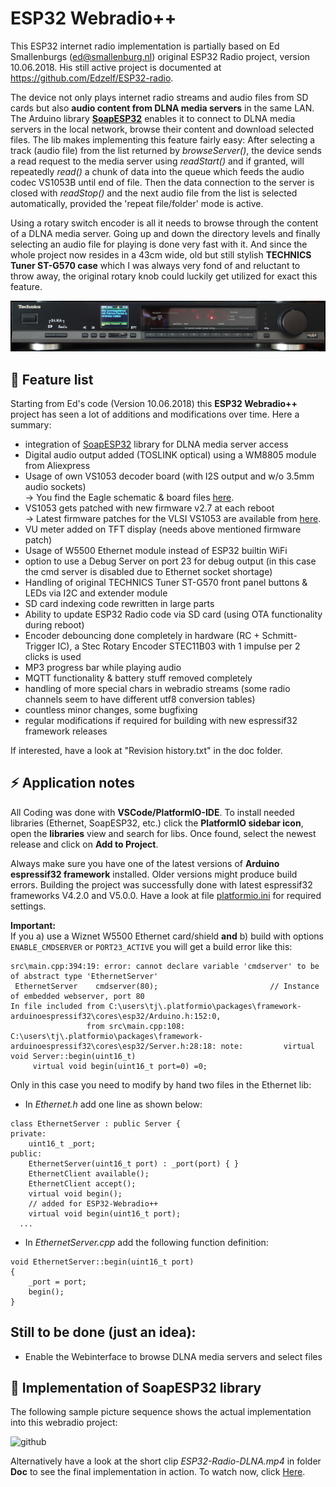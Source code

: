 # ESP32 Webradio++

This ESP32 internet radio implementation is partially based on Ed Smallenburgs (ed@smallenburg.nl) original ESP32 Radio project, version 10.06.2018. His still active project is documented at https://github.com/Edzelf/ESP32-radio.

The device not only plays internet radio streams and audio files from SD cards but also **audio content from DLNA media servers** in the same LAN. The Arduino library [**SoapESP32**](https://github.com/yellobyte/SoapESP32) enables it to connect to DLNA media servers in the local network, browse their content and download selected files. The lib makes implementing this feature fairly easy: After selecting a track (audio file) from the list returned by *browseServer()*, the device sends a read request to the media server using *readStart()* and if granted, will repeatedly *read()* a chunk of data into the queue which feeds the audio codec VS1053B until end of file. Then the data connection to the server is closed with *readStop()* and the next audio file from the list is selected automatically, provided the 'repeat file/folder' mode is active.  

Using a rotary switch encoder is all it needs to browse through the content of a DLNA media server. Going up and down the directory levels and finally selecting an audio file for playing is done very fast with it.
And since the whole project now resides in a 43cm wide, old but still stylish **TECHNICS Tuner ST-G570 case** which I was always very fond of and reluctant to throw away, the original rotary knob could luckily get utilized for exact this feature.

![github](https://github.com/yellobyte/ESP32-Webradio-PlusDLNA/raw/main/Doc/ESP32-Radio%20Front2.jpg)

## :gift: Feature list ##

Starting from Ed's code (Version 10.06.2018) this **ESP32 Webradio++** project has seen a lot of additions and modifications over time. Here a summary:

 * integration of [SoapESP32](https://github.com/yellobyte/SoapESP32) library for DLNA media server access
 * Digital audio output added (TOSLINK optical) using a WM8805 module from Aliexpress
 * Usage of own VS1053 decoder board (with I2S output and w/o 3.5mm audio sockets)<br />
   -> You find the Eagle schematic & board files [here](https://github.com/yellobyte/ESP32-Webradio-PlusDLNA/tree/main/EagleFiles).
 * VS1053 gets patched with new firmware v2.7 at each reboot<br />
   -> Latest firmware patches for the VLSI VS1053 are available from [here](http://www.vlsi.fi/en/support/software/vs10xxpatches.html).
 * VU meter added on TFT display (needs above mentioned firmware patch)
 * Usage of W5500 Ethernet module instead of ESP32 builtin WiFi
 * option to use a Debug Server on port 23 for debug output (in this case the cmd server is disabled due to Ethernet socket shortage)
 * Handling of original TECHNICS Tuner ST-G570 front panel buttons & LEDs via I2C and extender module
 * SD card indexing code rewritten in large parts
 * Ability to update ESP32 Radio code via SD card (using OTA functionality during reboot)
 * Encoder debouncing done completely in hardware (RC + Schmitt-Trigger IC), a Stec Rotary Encoder STEC11B03 with 1 impulse per 2 clicks is used
 * MP3 progress bar while playing audio
 * MQTT functionality & battery stuff removed completely
 * handling of more special chars in webradio streams (some radio channels seem to have different utf8 conversion tables)
 * countless minor changes, some bugfixing
 * regular modifications if required for building with new espressif32 framework releases   

If interested, have a look at "Revision history.txt" in the doc folder. 

## :zap: Application notes

All Coding was done with **VSCode/PlatformIO-IDE**. To install needed libraries (Ethernet, SoapESP32, etc.) click the **PlatformIO sidebar icon**, open the **libraries** view and search for libs. Once found, select the newest release and click on **Add to Project**.

Always make sure you have one of the latest versions of **Arduino espressif32 framework** installed. Older versions might produce build errors. Building the project was successfully done with latest espressif32 frameworks V4.2.0 and V5.0.0. Have a look at file [platformio.ini](https://github.com/yellobyte/ESP32-Webradio-PlusDLNA/blob/main/Software/platformio.ini) for required settings.

**Important:**  
If you a) use a Wiznet W5500 Ethernet card/shield **and** b) build with options `ENABLE_CMDSERVER` or `PORT23_ACTIVE` you will get a build error like this:  
```
src\main.cpp:394:19: error: cannot declare variable 'cmdserver' to be of abstract type 'EthernetServer'
 EthernetServer    cmdserver(80);                         // Instance of embedded webserver, port 80
In file included from C:\users\tj\.platformio\packages\framework-arduinoespressif32\cores\esp32/Arduino.h:152:0,
                 from src\main.cpp:108:
C:\users\tj\.platformio\packages\framework-arduinoespressif32\cores\esp32/Server.h:28:18: note:         virtual void Server::begin(uint16_t)
     virtual void begin(uint16_t port=0) =0;
```
Only in this case you need to modify by hand two files in the Ethernet lib:  
- In _Ethernet.h_ add one line as shown below:  
```
class EthernetServer : public Server {
private:
	uint16_t _port;
public:
	EthernetServer(uint16_t port) : _port(port) { }
	EthernetClient available();
	EthernetClient accept();
	virtual void begin();
	// added for ESP32-Webradio++
	virtual void begin(uint16_t port);
  ...
```
- In _EthernetServer.cpp_ add the following function definition:
```
void EthernetServer::begin(uint16_t port)
{
	_port = port;
	begin();
}
```

## Still to be done (just an idea):

 * Enable the Webinterface to browse DLNA media servers and select files

## :tada: Implementation of SoapESP32 library ##

The following sample picture sequence shows the actual implementation into this webradio project:

![github](https://github.com/yellobyte/SoapESP32/raw/main/doc/ESP32-Radio-DLNA.jpg)

Alternatively have a look at the short clip _ESP32-Radio-DLNA.mp4_ in folder **Doc** to see the final implementation in action. To watch now, click [Here](https://github.com/yellobyte/ESP32-Webradio-PlusDLNA/blob/main/Doc/ESP32-Radio-DLNA.mp4).

